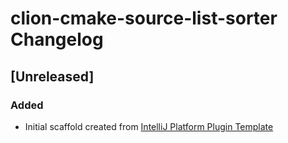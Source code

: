 <!-- Keep a Changelog guide -> https://keepachangelog.com -->

# clion-cmake-source-list-sorter Changelog

## [Unreleased]
### Added
- Initial scaffold created from [IntelliJ Platform Plugin Template](https://github.com/JetBrains/intellij-platform-plugin-template)
